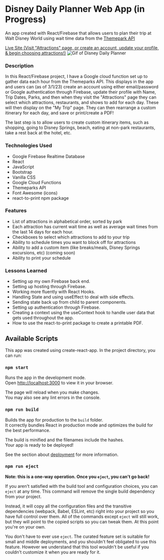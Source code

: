 # Disney Daily Planner Web App (in Progress)
An app created with React/Firebase that allows users to plan their trip at Walt Disney World using wait time data from the [Themepark API](https://api.themeparks.wiki/docs/v1/)

[Live Site (Visit "Attractions" page, or create an account, update your profile, & begin choosing attractions!)](https://disney-daily-planner-dbad2.web.app/)
![Gif of Disney Daily Planner](Disney-Planner.gif)

### Description
In this React/Firebase project, I have a Google cloud function set up to gather data each hour from the Themeparks API. This displays in the app and users can (as of 3/1/23) create an account using either email/password or Google authentication through Firebase, update their profile with Name, Trip Dates, Parks, and then when they visit the "Attractions" page they can select which attractions, restaurants, and shows to add for each day. These will then display on the "My Trip" page. They can then rearrange a custom itinerary for each day, and save or print/create a PDF!

The last step is to allow users to create custom itinerary items, such as shopping, going to Disney Springs, beach, eating at non-park restaurants, take a rest back at the hotel, etc.

### Technologies Used
- Google Firebase Realtime Database
- React
- JavaScript
- Bootstrap
- Vanilla CSS
- Google Cloud Functions
- Themeparks API
- Font Awesome (icons)
- react-to-print npm package

### Features
- List of attractions in alphabetical order, sorted by park
- Each attraction has current wait time as well as average wait times from the last 14 days for each hour.
- Checkboxes to select which attractions to add to your trip
- Ability to schedule times you want to block off for attractions
- Ability to add a custom item (like breaks/meals, Disney Springs excursions, etc) (coming soon)
- Ability to print your schedule


### Lessons Learned
- Setting up my own Firebase back end.
- Setting up hosting through Firebase.
- Working more fluently with React Hooks.
- Handling State and using useEffect to deal with side effects.
- Sending state back up from child to parent components.
- Setting up authentication through Firebase.
- Creating a context using the useContext hook to handle user data that gets used throughout the app.
- How to use the react-to-print package to create a printable PDF.


## Available Scripts

This app was created using create-react-app. In the project directory, you can run:

### `npm start`

Runs the app in the development mode.\
Open [http://localhost:3000](http://localhost:3000) to view it in your browser.

The page will reload when you make changes.\
You may also see any lint errors in the console.

### `npm run build`

Builds the app for production to the `build` folder.\
It correctly bundles React in production mode and optimizes the build for the best performance.

The build is minified and the filenames include the hashes.\
Your app is ready to be deployed!

See the section about [deployment](https://facebook.github.io/create-react-app/docs/deployment) for more information.

### `npm run eject`

**Note: this is a one-way operation. Once you `eject`, you can't go back!**

If you aren't satisfied with the build tool and configuration choices, you can `eject` at any time. This command will remove the single build dependency from your project.

Instead, it will copy all the configuration files and the transitive dependencies (webpack, Babel, ESLint, etc) right into your project so you have full control over them. All of the commands except `eject` will still work, but they will point to the copied scripts so you can tweak them. At this point you're on your own.

You don't have to ever use `eject`. The curated feature set is suitable for small and middle deployments, and you shouldn't feel obligated to use this feature. However we understand that this tool wouldn't be useful if you couldn't customize it when you are ready for it.

